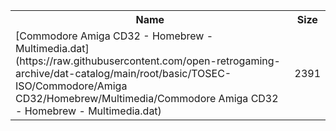 <table>
<tr><th>Name</th><th>Size</th></tr>
<tr><td>
[Commodore Amiga CD32 - Homebrew - Multimedia.dat](https://raw.githubusercontent.com/open-retrogaming-archive/dat-catalog/main/root/basic/TOSEC-ISO/Commodore/Amiga CD32/Homebrew/Multimedia/Commodore Amiga CD32 - Homebrew - Multimedia.dat)
</td><td>2391</td></tr>
</table>
